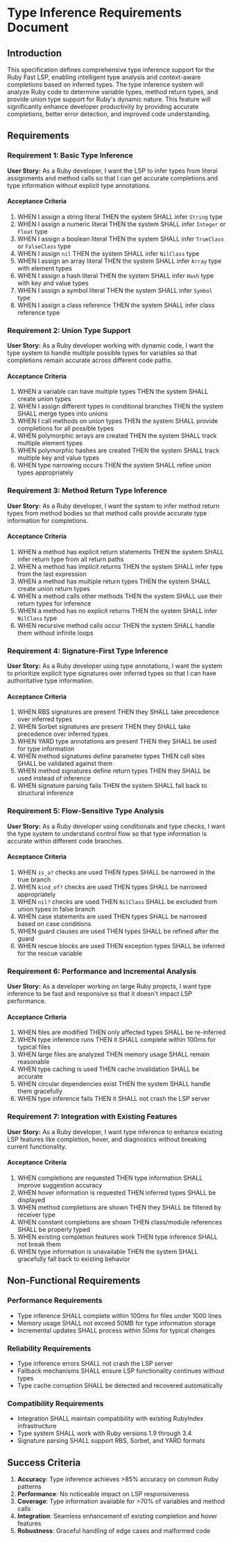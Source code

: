 # Type Inference Requirements Document

## Introduction

This specification defines comprehensive type inference support for the Ruby Fast LSP, enabling intelligent type analysis and context-aware completions based on inferred types. The type inference system will analyze Ruby code to determine variable types, method return types, and provide union type support for Ruby's dynamic nature. This feature will significantly enhance developer productivity by providing accurate completions, better error detection, and improved code understanding.

## Requirements

### Requirement 1: Basic Type Inference

**User Story:** As a Ruby developer, I want the LSP to infer types from literal assignments and method calls so that I can get accurate completions and type information without explicit type annotations.

#### Acceptance Criteria

1. WHEN I assign a string literal THEN the system SHALL infer `String` type
2. WHEN I assign a numeric literal THEN the system SHALL infer `Integer` or `Float` type
3. WHEN I assign a boolean literal THEN the system SHALL infer `TrueClass` or `FalseClass` type
4. WHEN I assign `nil` THEN the system SHALL infer `NilClass` type
5. WHEN I assign an array literal THEN the system SHALL infer `Array` type with element types
6. WHEN I assign a hash literal THEN the system SHALL infer `Hash` type with key and value types
7. WHEN I assign a symbol literal THEN the system SHALL infer `Symbol` type
8. WHEN I assign a class reference THEN the system SHALL infer class reference type

### Requirement 2: Union Type Support

**User Story:** As a Ruby developer working with dynamic code, I want the type system to handle multiple possible types for variables so that completions remain accurate across different code paths.

#### Acceptance Criteria

1. WHEN a variable can have multiple types THEN the system SHALL create union types
2. WHEN I assign different types in conditional branches THEN the system SHALL merge types into unions
3. WHEN I call methods on union types THEN the system SHALL provide completions for all possible types
4. WHEN polymorphic arrays are created THEN the system SHALL track multiple element types
5. WHEN polymorphic hashes are created THEN the system SHALL track multiple key and value types
6. WHEN type narrowing occurs THEN the system SHALL refine union types appropriately

### Requirement 3: Method Return Type Inference

**User Story:** As a Ruby developer, I want the system to infer method return types from method bodies so that method calls provide accurate type information for completions.

#### Acceptance Criteria

1. WHEN a method has explicit return statements THEN the system SHALL infer return type from all return paths
2. WHEN a method has implicit returns THEN the system SHALL infer type from the last expression
3. WHEN a method has multiple return types THEN the system SHALL create union return types
4. WHEN a method calls other methods THEN the system SHALL use their return types for inference
5. WHEN a method has no explicit returns THEN the system SHALL infer `NilClass` type
6. WHEN recursive method calls occur THEN the system SHALL handle them without infinite loops

### Requirement 4: Signature-First Type Inference

**User Story:** As a Ruby developer using type annotations, I want the system to prioritize explicit type signatures over inferred types so that I can have authoritative type information.

#### Acceptance Criteria

1. WHEN RBS signatures are present THEN they SHALL take precedence over inferred types
2. WHEN Sorbet signatures are present THEN they SHALL take precedence over inferred types
3. WHEN YARD type annotations are present THEN they SHALL be used for type information
4. WHEN method signatures define parameter types THEN call sites SHALL be validated against them
5. WHEN method signatures define return types THEN they SHALL be used instead of inference
6. WHEN signature parsing fails THEN the system SHALL fall back to structural inference

### Requirement 5: Flow-Sensitive Type Analysis

**User Story:** As a Ruby developer using conditionals and type checks, I want the type system to understand control flow so that type information is accurate within different code branches.

#### Acceptance Criteria

1. WHEN `is_a?` checks are used THEN types SHALL be narrowed in the true branch
2. WHEN `kind_of?` checks are used THEN types SHALL be narrowed appropriately
3. WHEN `nil?` checks are used THEN `NilClass` SHALL be excluded from union types in false branch
4. WHEN case statements are used THEN types SHALL be narrowed based on case conditions
5. WHEN guard clauses are used THEN types SHALL be refined after the guard
6. WHEN rescue blocks are used THEN exception types SHALL be inferred for the rescue variable

### Requirement 6: Performance and Incremental Analysis

**User Story:** As a developer working on large Ruby projects, I want type inference to be fast and responsive so that it doesn't impact LSP performance.

#### Acceptance Criteria

1. WHEN files are modified THEN only affected types SHALL be re-inferred
2. WHEN type inference runs THEN it SHALL complete within 100ms for typical files
3. WHEN large files are analyzed THEN memory usage SHALL remain reasonable
4. WHEN type caching is used THEN cache invalidation SHALL be accurate
5. WHEN circular dependencies exist THEN the system SHALL handle them gracefully
6. WHEN type inference fails THEN it SHALL not crash the LSP server

### Requirement 7: Integration with Existing Features

**User Story:** As a Ruby developer, I want type inference to enhance existing LSP features like completion, hover, and diagnostics without breaking current functionality.

#### Acceptance Criteria

1. WHEN completions are requested THEN type information SHALL improve suggestion accuracy
2. WHEN hover information is requested THEN inferred types SHALL be displayed
3. WHEN method completions are shown THEN they SHALL be filtered by receiver type
4. WHEN constant completions are shown THEN class/module references SHALL be properly typed
5. WHEN existing completion features work THEN type inference SHALL not break them
6. WHEN type information is unavailable THEN the system SHALL gracefully fall back to existing behavior

## Non-Functional Requirements

### Performance Requirements
- Type inference SHALL complete within 100ms for files under 1000 lines
- Memory usage SHALL not exceed 50MB for type information storage
- Incremental updates SHALL process within 50ms for typical changes

### Reliability Requirements
- Type inference errors SHALL not crash the LSP server
- Fallback mechanisms SHALL ensure LSP functionality continues without types
- Type cache corruption SHALL be detected and recovered automatically

### Compatibility Requirements
- Integration SHALL maintain compatibility with existing RubyIndex infrastructure
- Type system SHALL work with Ruby versions 1.9 through 3.4
- Signature parsing SHALL support RBS, Sorbet, and YARD formats

## Success Criteria

1. **Accuracy**: Type inference achieves >85% accuracy on common Ruby patterns
2. **Performance**: No noticeable impact on LSP responsiveness
3. **Coverage**: Type information available for >70% of variables and method calls
4. **Integration**: Seamless enhancement of existing completion and hover features
5. **Robustness**: Graceful handling of edge cases and malformed code